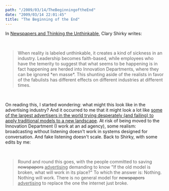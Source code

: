 ```yaml
---
path: "/2009/03/14/TheBeginningoftheEnd" 
date: "2009/03/14 22:01:45" 
title: "The Beginning of the End" 
---
```

<p>In <a href="http://www.shirky.com/weblog/2009/03/newspapers-and-thinking-the-unthinkable/">Newspapers and Thinking the Unthinkable</a>, Clary Shirky writes:</p><br><blockquote><p>When reality is labeled unthinkable, it creates a kind of sickness in an industry. Leadership becomes faith-based, while employees who have the temerity to suggest that what seems to be happening is in fact happening are herded into Innovation Departments, where they can be ignored *en masse*. This shunting aside of the realists in favor of the fabulists has different effects on different industries at different times.</p></blockquote><br><p>On reading this, I started wondering: what might this look like in the advertising industry? And it occurred to me that it might look a lot like <a href="http://tjcnyc.wordpress.com/2009/03/12/tide-loads-of-hope-pg-digital-hack-night-executive-summary/">some of the largest advertisers in the world trying desperately (and failing) to apply traditional models to a new landscape</a>. At risk of being moved to the Innovation Department (I work at an ad agency), some realism: broadcasting without listening doesn't work in systems designed for conversation. And fake listening doesn't scale. Back to Shirky, with some edits by me:</p><br><blockquote><p>Round and round this goes, with the people committed to saving <del>newspapers</del> <ins>advertising</ins> demanding to know "If the old model is broken, what will work in its place?" To which the answer is: Nothing. Nothing will work. There is no general model for <del>newspapers</del> <ins>advertising</ins> to replace the one the internet just broke.</p></blockquote>